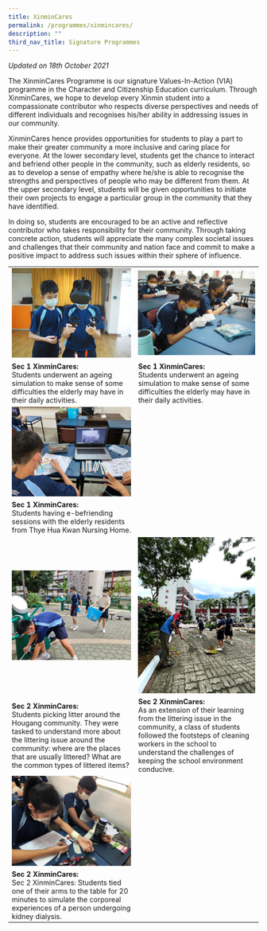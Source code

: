 ```yaml
---
title: XinminCares
permalink: /programmes/xinmincares/
description: ""
third_nav_title: Signature Programmes
---
```

_Updated on 18th October 2021_

  

The XinminCares Programme is our signature Values-In-Action (VIA) programme in the Character and Citizenship Education curriculum. Through XinminCares, we hope to develop every Xinmin student into a compassionate contributor who respects diverse perspectives and needs of different individuals and recognises his/her ability in addressing issues in our community.

  

XinminCares hence provides opportunities for students to play a part to make their greater community a more inclusive and caring place for everyone. At the lower secondary level, students get the chance to interact and befriend other people in the community, such as elderly residents, so as to develop a sense of empathy where he/she is able to recognise the strengths and perspectives of people who may be different from them. At the upper secondary level, students will be given opportunities to initiate their own projects to engage a particular group in the community that they have identified.  

  

In doing so, students are encouraged to be an active and reflective contributor who takes responsibility for their community. Through taking concrete action, students will appreciate the many complex societal issues and challenges that their community and nation face and commit to make a positive impact to address such issues within their sphere of influence.&nbsp;  

  



| |  |
| -------- | -------- |
| ![](/images/Xinmincare1.jpeg)| ![](/images/Xinmincare2.jpeg) |
| **Sec 1 XinminCares:** <br>Students underwent an ageing simulation to make sense of some difficulties the elderly may have in their daily activities.   | **Sec 1 XinminCares:** <br>Students underwent an ageing simulation to make sense of some difficulties the elderly may have in their daily activities.   |
| ![](/images/Xinmincare4.jpeg)| |
| **Sec 1 XinminCares:** <br>Students having e-befriending sessions with the elderly residents from Thye Hua Kwan Nursing Home.   | |
| ![](/images/Xinmincare5.jpeg)| ![](/images/Xinmincare6.jpeg) |
| **Sec 2 XinminCares:** <br>Students picking litter around the Hougang community. They were tasked to understand more about the littering issue around the community: where are the places that are usually littered? What are the common types of littered items?   | **Sec 2 XinminCares:** <br>As an extension of their learning from the littering issue in the community, a class of students followed the footsteps of cleaning workers in the school to understand the challenges of keeping the school environment conducive.  |
| ![](/images/Xinmincare7.jpeg)| |
| **Sec 2 XinminCares:** <br>Sec 2 XinminCares: Students tied one of their arms to the table for 20 minutes to simulate the corporeal experiences of a person undergoing kidney dialysis.   |  |